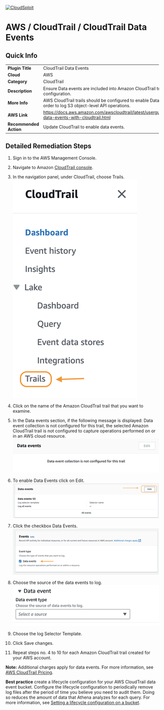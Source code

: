 [![CloudSploit](https://cloudsploit.com/img/logo-new-big-text-100.png "CloudSploit")](https://cloudsploit.com)

# AWS / CloudTrail / CloudTrail Data Events

## Quick Info

| | |
|-|-|
| **Plugin Title** | CloudTrail Data Events |
| **Cloud** | AWS |
| **Category** | CloudTrail |
| **Description** | Ensure Data events are included into Amazon CloudTrail trails configuration. |
| **More Info** | AWS CloudTrail trails should be configured to enable Data Events in order to log S3 object-level API operations. |
| **AWS Link** | https://docs.aws.amazon.com/awscloudtrail/latest/userguide/logging-data-events-with-cloudtrail.html |
| **Recommended Action** | Update CloudTrail to enable data events. |

## Detailed Remediation Steps
1. Sign in to the AWS Management Console.

2. Navigate to Amazon [CloudTrail console](https://console.aws.amazon.com/cloudtrail/).

3. In the navigation panel, under CloudTrail, choose Trails.</br><img src="/resources/aws/cloudtrail/cloudtrail-data-events/step3.png"/>

4. Click on the name of the Amazon CloudTrail trail that you want to examine.

5. In the Data events section, if the following message is displayed: Data event collection is not configured for this trail, the selected Amazon CloudTrail trail is not configured to capture operations performed on or in an AWS cloud resource.</br><img src="/resources/aws/cloudtrail/cloudtrail-data-events/step5.png"/>

6. To enable Data Events click on Edit. </br><img src="/resources/aws/cloudtrail/cloudtrail-data-events/step6.png"/>
7. Click the checkbox Data Events. </br><img src="/resources/aws/cloudtrail/cloudtrail-data-events/step7.png"/>
8. Choose the source of the data events to log.</br><img src="/resources/aws/cloudtrail/cloudtrail-data-events/step8.png"/>
9. Choose the log Selector Template. 
10. Click Save changes. 
11. Repeat steps no. 4 to 10 for each Amazon CloudTrail trail created for your AWS account.

**Note:** Additional charges apply for data events. For more information, see [AWS CloudTrail Pricing](https://aws.amazon.com/cloudtrail/pricing/).

**Best practice** create a lifecycle configuration for your AWS CloudTrail data event bucket. Configure the lifecycle configuration to periodically remove log files after the period of time you believe you need to audit them. Doing so reduces the amount of data that Athena analyzes for each query. For more information, see [Setting a lifecycle configuration on a bucket](https://docs.aws.amazon.com/AmazonS3/latest/userguide/how-to-set-lifecycle-configuration-intro.html).
